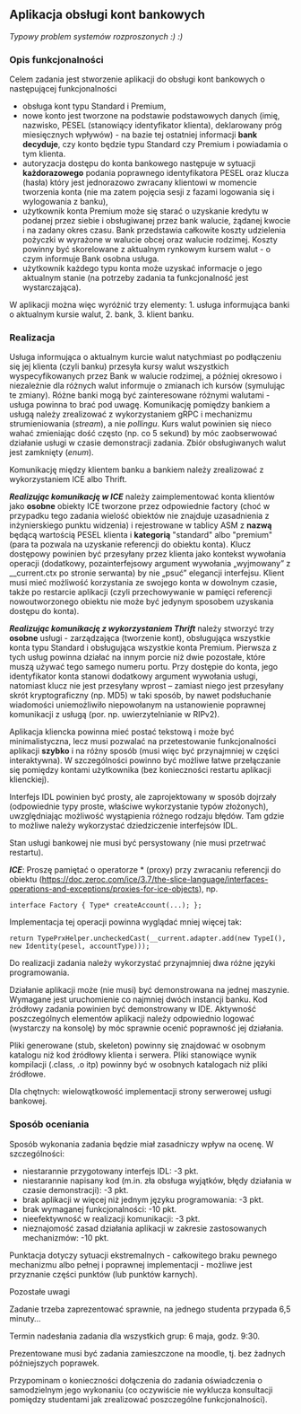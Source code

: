 ## Aplikacja obsługi kont bankowych

*Typowy problem systemów rozproszonych :) :)*

### Opis funkcjonalności

Celem zadania jest stworzenie aplikacji do obsługi kont bankowych o następującej funkcjonalności

- obsługa kont typu Standard i Premium,
- nowe konto jest tworzone na podstawie podstawowych danych (imię, nazwisko, PESEL (stanowiący identyfikator klienta), deklarowany próg miesięcznych wpływów) - na bazie tej ostatniej informacji **bank decyduje**, czy konto będzie typu Standard czy Premium i powiadamia o tym klienta.
- autoryzacja dostępu do konta bankowego następuje w sytuacji **każdorazowego** podania poprawnego identyfikatora PESEL oraz klucza (hasła) który jest jednorazowo zwracany klientowi w momencie tworzenia konta (nie ma zatem pojęcia sesji z fazami logowania się i wylogowania z banku),
- użytkownik konta Premium może się starać o uzyskanie kredytu  w podanej przez siebie i  obsługiwanej przez bank walucie, żądanej kwocie i na zadany okres czasu. Bank  przedstawia całkowite koszty udzielenia pożyczki w wyrażone w walucie obcej oraz walucie rodzimej. Koszty powinny być skorelowane z aktualnym rynkowym kursem walut - o czym informuje Bank osobna usługa.
- użytkownik każdego typu konta może uzyskać informacje o jego aktualnym stanie (na potrzeby zadania ta funkcjonalność jest wystarczająca).

W aplikacji można więc wyróżnić trzy elementy: 1. usługa informująca banki o aktualnym kursie walut, 2. bank, 3. klient banku.

### Realizacja

Usługa informująca o aktualnym kurcie walut natychmiast po podłączeniu się jej klienta (czyli banku) przesyła kursy walut wszystkich wyspecyfikowanych przez Bank w walucie rodzimej, a później okresowo i niezależnie dla różnych walut informuje o zmianach ich kursów (symulując te zmiany). Różne banki mogą być zainteresowane różnymi walutami - usługa powinna to brać pod uwagę.  Komunikację pomiędzy bankiem a usługą należy zrealizować z wykorzystaniem gRPC i mechanizmu strumieniowania (_stream_), a nie _pollingu_. Kurs walut powinien się nieco wahać zmieniając dość często (np. co 5 sekund) by móc zaobserwować działanie usługi w czasie demonstracji zadania. Zbiór obsługiwanych walut jest zamknięty (_enum_).

Komunikację między klientem banku a bankiem należy zrealizować z wykorzystaniem ICE albo Thrift.

***Realizując komunikację w ICE*** należy zaimplementować konta klientów jako **osobne** obiekty ICE tworzone przez odpowiednie factory (choć w przypadku tego zadania wielość obiektów nie znajduje uzasadnienia z inżynierskiego punktu widzenia) i rejestrowane w tablicy ASM z **nazwą** będącą wartością PESEL klienta i **kategorią** "standard" albo "premium" (para ta pozwala na uzyskanie referencji do obiektu konta). Klucz dostępowy powinien być przesyłany przez klienta jako kontekst wywołania operacji (dodatkowy, pozainterfejsowy argument wywołania „wyjmowany” z \_\_current.ctx po stronie serwanta) by nie „psuć” elegancji interfejsu. Klient musi mieć możliwość korzystania ze swojego konta w dowolnym czasie, także po restarcie aplikacji (czyli przechowywanie w pamięci referencji nowoutworzonego obiektu nie może być jedynym sposobem uzyskania dostępu do konta).

***Realizując komunikację z wykorzystaniem Thrift*** należy stworzyć trzy **osobne** usługi - zarządzająca (tworzenie kont), obsługująca wszystkie konta typu Standard i obsługująca wszystkie konta Premium. Pierwsza z tych usług powinna działać na innym porcie niż dwie pozostałe, które muszą używać tego samego numeru portu. Przy dostępie do konta, jego identyfikator konta stanowi dodatkowy argument wywołania usługi, natomiast klucz nie jest przesyłany wprost – zamiast niego jest przesyłany skrót kryptograficzny  (np. MD5) w taki sposób, by nawet podsłuchanie wiadomości uniemożliwiło niepowołanym na ustanowienie poprawnej komunikacji z usługą (por. np. uwierzytelnianie w RIPv2).

Aplikacja kliencka powinna mieć postać tekstową i może być minimalistyczna, lecz musi pozwalać na przetestowanie funkcjonalności aplikacji **szybko** i na różny sposób (musi więc być przynajmniej w części interaktywna). W szczególności powinno być możliwe łatwe przełączanie się pomiędzy kontami użytkownika (bez konieczności restartu aplikacji klienckiej).

Interfejs IDL powinien być prosty, ale zaprojektowany w sposób dojrzały (odpowiednie typy proste, właściwe wykorzystanie typów złożonych), uwzględniając możliwość wystąpienia różnego rodzaju błędów. Tam gdzie to możliwe należy wykorzystać dziedziczenie interfejsów IDL.

Stan usługi bankowej nie musi być persystowany (nie musi przetrwać restartu).

***ICE***: Proszę pamiętać o operatorze \* (proxy) przy zwracaniu referencji do obiektu (https://doc.zeroc.com/ice/3.7/the-slice-language/interfaces-operations-and-exceptions/proxies-for-ice-objects), np. 
```
interface Factory { Type* createAccount(...); };
```
Implementacja tej operacji powinna wyglądać mniej więcej tak:  
```
return TypePrxHelper.uncheckedCast(__current.adapter.add(new TypeI(), new Identity(pesel, accountType)));
```

Do realizacji zadania należy wykorzystać przynajmniej dwa różne języki programowania.

Działanie aplikacji może (nie musi) być demonstrowana na jednej maszynie. Wymagane jest uruchomienie co najmniej dwóch instancji banku. Kod źródłowy zadania powinien być demonstrowany w IDE. Aktywność poszczególnych elementów aplikacji należy odpowiednio logować (wystarczy na konsolę) by móc sprawnie ocenić poprawność jej działania.

Pliki generowane (stub, skeleton) powinny się znajdować w osobnym katalogu niż kod źródłowy klienta i serwera. Pliki stanowiące wynik kompilacji (.class, .o itp) powinny być w osobnych katalogach niż pliki źródłowe.

Dla chętnych: wielowątkowość implementacji strony serwerowej usługi bankowej.

### Sposób oceniania

Sposób wykonania zadania będzie miał zasadniczy wpływ na ocenę. W szczególności:

- niestarannie przygotowany interfejs IDL: -3 pkt.
- niestarannie napisany kod (m.in. zła obsługa wyjątków, błędy działania w czasie demonstracji): -3 pkt.
- brak aplikacji w więcej niż jednym języku programowania: -3 pkt.
- brak wymaganej funkcjonalności: -10 pkt.
- nieefektywność w realizacji komunikacji: -3 pkt.
- nieznajomość zasad działania aplikacji w zakresie zastosowanych mechanizmów: -10 pkt.

Punktacja dotyczy sytuacji ekstremalnych - całkowitego braku pewnego mechanizmu albo pełnej i poprawnej implementacji - możliwe jest przyznanie części punktów (lub punktów karnych).

Pozostałe uwagi

Zadanie trzeba zaprezentować sprawnie, na jednego studenta przypada 6,5 minuty…

Termin nadesłania zadania dla wszystkich grup: 6 maja, godz. 9:30. 

Prezentowane musi być zadania zamieszczone na moodle, tj. bez żadnych późniejszych poprawek.

Przypominam o konieczności dołączenia do zadania oświadczenia o samodzielnym jego wykonaniu (co oczywiście nie wyklucza konsultacji pomiędzy studentami jak zrealizować poszczególne funkcjonalności).
